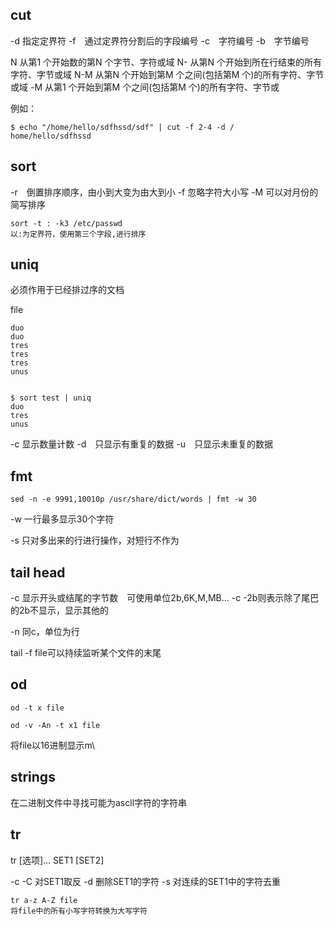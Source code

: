 ## cut

-d 指定定界符
-f　通过定界符分割后的字段编号
-c　字符编号
-b　字节编号

N   从第1 个开始数的第N 个字节、字符或域
N-  从第N 个开始到所在行结束的所有字符、字节或域
N-M 从第N 个开始到第M 个之间(包括第M 个)的所有字符、字节或域
-M  从第1 个开始到第M 个之间(包括第M 个)的所有字符、字节或

例如：

    $ echo "/home/hello/sdfhssd/sdf" | cut -f 2-4 -d /
    home/hello/sdfhssd

## sort

-r　倒置排序顺序，由小到大变为由大到小
-f 忽略字符大小写
-M 可以对月份的简写排序

    sort -t : -k3 /etc/passwd
    以:为定界符，使用第三个字段,进行排序


## uniq

必须作用于已经排过序的文档

file

    duo
    duo
    tres
    tres
    tres
    unus


    $ sort test | uniq
    duo
    tres
    unus

-c 显示数量计数
-d　只显示有重复的数据
-u　只显示未重复的数据

## fmt

    sed -n -e 9991,10010p /usr/share/dict/words | fmt -w 30

-w 一行最多显示30个字符

-s 只对多出来的行进行操作，对短行不作为


## tail head

-c 显示开头或结尾的字节数　可使用单位2b,6K,M,MB...
    -c -2b则表示除了尾巴的2b不显示，显示其他的

-n 同c，单位为行

tail -f file可以持续监听某个文件的末尾

## od
    od -t x file

    od -v -An -t x1 file
将file以16进制显示m\


## strings

在二进制文件中寻找可能为ascll字符的字符串

## tr

tr [选项]... SET1 [SET2]

-c -C 对SET1取反
-d 删除SET1的字符
-s 对连续的SET1中的字符去重


    tr a-z A-Z file
    将file中的所有小写字符转换为大写字符

